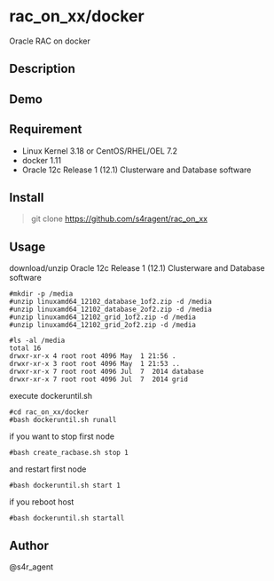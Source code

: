 rac_on_xx/docker
====

 Oracle RAC on docker

## Description

## Demo

## Requirement
- Linux Kernel 3.18 or CentOS/RHEL/OEL 7.2 
- docker 1.11
- Oracle 12c Release 1 (12.1) Clusterware and Database software 

## Install
>git clone https://github.com/s4ragent/rac_on_xx

## Usage
download/unzip Oracle 12c Release 1 (12.1) Clusterware and Database software

    #mkdir -p /media
    #unzip linuxamd64_12102_database_1of2.zip -d /media
    #unzip linuxamd64_12102_database_2of2.zip -d /media
    #unzip linuxamd64_12102_grid_1of2.zip -d /media
    #unzip linuxamd64_12102_grid_2of2.zip -d /media
     
    #ls -al /media
    total 16
    drwxr-xr-x 4 root root 4096 May  1 21:56 .
    drwxr-xr-x 3 root root 4096 May  1 21:53 ..
    drwxr-xr-x 7 root root 4096 Jul  7  2014 database
    drwxr-xr-x 7 root root 4096 Jul  7  2014 grid
    
execute dockeruntil.sh  

    #cd rac_on_xx/docker
    #bash dockeruntil.sh runall

if you want to stop first node

    #bash create_racbase.sh stop 1

and restart first node

    #bash dockeruntil.sh start 1
    
if you reboot host

    #bash dockeruntil.sh startall


## Author
@s4r_agent
